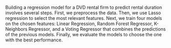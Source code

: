 Building a regression model for a DVD rental firm to predict rental duration involves several steps. First, we preprocess the data. Then, we use Lasso regression to select the most relevant features. Next, we train four models on the chosen features: Linear Regression, Random Forest Regressor, K-Neighbors Regressor, and a Voting Regressor that combines the predictions of the previous models. Finally, we evaluate the models to choose the one with the best performance.